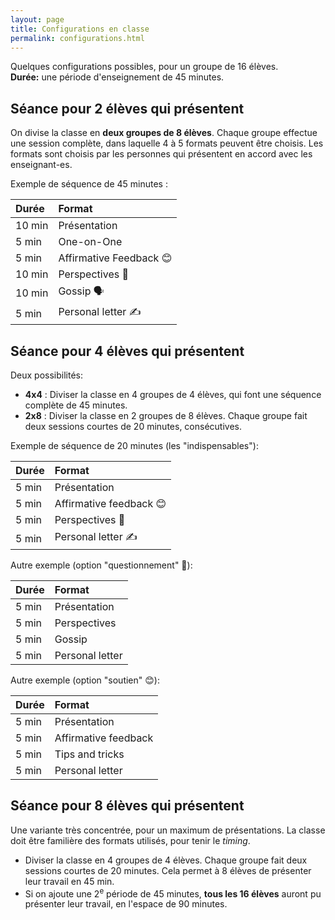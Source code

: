 ```yaml
---
layout: page
title: Configurations en classe
permalink: configurations.html
---
```


Quelques configurations possibles, pour un groupe de 16 élèves.  
**Durée:** une période d'enseignement de 45 minutes.

## Séance pour 2 élèves qui présentent

On divise la classe en **deux groupes de 8 élèves**. Chaque groupe effectue une session complète, dans laquelle 4 à 5 formats peuvent être choisis. Les formats sont choisis par les personnes qui présentent en accord avec les enseignant-es.

Exemple de séquence de 45 minutes :

| Durée  | Format               |
|:------ |:-------------------- |
| 10 min | Présentation         |
|  5 min | One-on-One           |
|  5 min | Affirmative Feedback 😊 |
| 10 min | Perspectives 🔭       |
| 10 min | Gossip 🗣️             |
|  5 min | Personal letter ✍️    |



## Séance pour 4 élèves qui présentent

Deux possibilités:

- **4x4** : Diviser la classe en 4 groupes de 4 élèves, qui font une séquence complète de 45 minutes.
- **2x8** : Diviser la classe en 2 groupes de 8 élèves. Chaque groupe fait deux sessions courtes de 20 minutes, consécutives.

Exemple de séquence de 20 minutes (les "indispensables"):

| Durée  | Format               |
|:------ |:-------------------- |
|  5 min | Présentation |
|  5 min | Affirmative feedback 😊 |
|  5 min | Perspectives 🔭 |
|  5 min | Personal letter ✍️  |

Autre exemple (option "questionnement" 🤔):

| Durée  | Format               |
|:------ |:-------------------- |
|  5 min | Présentation |
|  5 min | Perspectives |
|  5 min | Gossip |
|  5 min | Personal letter   |

Autre exemple (option "soutien" 😊):

| Durée  | Format               |
|:------ |:-------------------- |
|  5 min | Présentation         |
|  5 min | Affirmative feedback |
|  5 min | Tips and tricks      |
|  5 min | Personal letter      |

## Séance pour 8 élèves qui présentent

Une variante très concentrée, pour un maximum de présentations. La classe doit être familière des formats utilisés, pour tenir le *timing*.

- Diviser la classe en 4 groupes de 4 élèves. Chaque groupe fait deux sessions courtes de 20 minutes. Cela permet à 8 élèves de présenter leur travail en 45 min.
- Si on ajoute une 2<sup>e</sup> période de 45 minutes, **tous les 16 élèves** auront pu présenter leur travail, en l'espace de 90 minutes.

